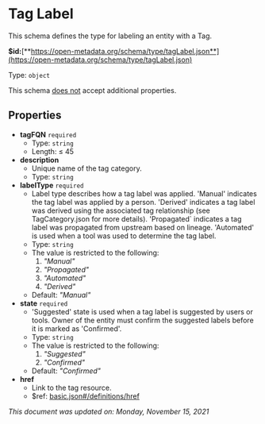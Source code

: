 # Tag Label

This schema defines the type for labeling an entity with a Tag.

**$id:**[**https://open-metadata.org/schema/type/tagLabel.json**](https://open-metadata.org/schema/type/tagLabel.json)

Type: `object`

This schema <u>does not</u> accept additional properties.

## Properties
- **tagFQN** `required`
  - Type: `string`
  - Length:  &le; 45
- **description**
  - Unique name of the tag category.
  - Type: `string`
- **labelType** `required`
  - Label type describes how a tag label was applied. 'Manual' indicates the tag label was applied by a person. 'Derived' indicates a tag label was derived using the associated tag relationship (see TagCategory.json for more details). 'Propagated` indicates a tag label was propagated from upstream based on lineage. 'Automated' is used when a tool was used to determine the tag label.
  - Type: `string`
  - The value is restricted to the following: 
    1. _"Manual"_
    2. _"Propagated"_
    3. _"Automated"_
    4. _"Derived"_
  - Default: _"Manual"_
- **state** `required`
  - 'Suggested' state is used when a tag label is suggested by users or tools. Owner of the entity must confirm the suggested labels before it is marked as 'Confirmed'.
  - Type: `string`
  - The value is restricted to the following: 
    1. _"Suggested"_
    2. _"Confirmed"_
  - Default: _"Confirmed"_
- **href**
  - Link to the tag resource.
  - $ref: [basic.json#/definitions/href](basic.md#href)

_This document was updated on: Monday, November 15, 2021_